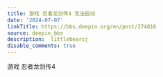 ```yaml
---
title: 游戏 忍者龙剑传4 无法启动
date: '2024-07-07'
linkTitle: https://bbs.deepin.org/en/post/274816
source: deepin_bbs
description:  littlebearsj 
disable_comments: true
---
```

游戏 忍者龙剑传4 

